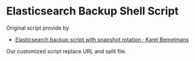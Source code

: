 Elasticsearch Backup Shell Script
==============================================

Original script provide by 

- [Elasticsearch backup script with snapshot rotation · Karel Bemelmans](https://www.karelbemelmans.com/2015/03/elasticsearch-backup-script-with-snapshot-rotation/)

Our customized script replace URL and split file.

